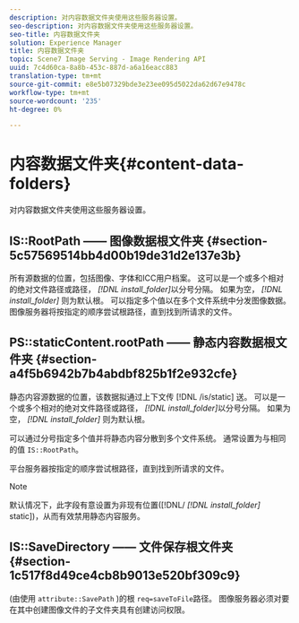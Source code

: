 ```yaml
---
description: 对内容数据文件夹使用这些服务器设置。
seo-description: 对内容数据文件夹使用这些服务器设置。
seo-title: 内容数据文件夹
solution: Experience Manager
title: 内容数据文件夹
topic: Scene7 Image Serving - Image Rendering API
uuid: 7c4d60ca-8a8b-453c-887d-a6a16eacc883
translation-type: tm+mt
source-git-commit: e8e5b07329bde3e23ee095d5022da62d67e9478c
workflow-type: tm+mt
source-wordcount: '235'
ht-degree: 0%

---
```



# 内容数据文件夹{#content-data-folders}

对内容数据文件夹使用这些服务器设置。

## IS::RootPath —— 图像数据根文件夹 {#section-5c57569514bb4d00b19de31d2e137e3b}

所有源数据的位置，包括图像、字体和ICC用户档案。 这可以是一个或多个相对的绝对文件路径或路径， *[!DNL install_folder]*&#x200B;以分号分隔。 如果为空， *[!DNL install_folder]* 则为默认根。 可以指定多个值以在多个文件系统中分发图像数据。 图像服务器将按指定的顺序尝试根路径，直到找到所请求的文件。

## PS::staticContent.rootPath —— 静态内容数据根文件夹 {#section-a4f5b6942b7b4abdbf825b1f2e932cfe}

静态内容源数据的位置，该数据拟通过上下文传 [!DNL /is/static] 送。 可以是一个或多个相对的绝对文件路径或路径， *[!DNL install_folder]*&#x200B;以分号分隔。 如果为空， *[!DNL install_folder]* 则为默认根。

可以通过分号指定多个值并将静态内容分散到多个文件系统。 通常设置为与相同的值 `IS::RootPath`。

平台服务器按指定的顺序尝试根路径，直到找到所请求的文件。

>[!NOTE]
>
>默认情况下，此字段有意设置为非现有位置([!DNL/ *[!DNL install_folder]* static])，从而有效禁用静态内容服务。

## IS::SaveDirectory —— 文件保存根文件夹 {#section-1c517f8d49ce4cb8b9013e520bf309c9}

(由使用 `attribute::SavePath` )的根 `req=saveToFile`路径。 图像服务器必须对要在其中创建图像文件的子文件夹具有创建访问权限。
